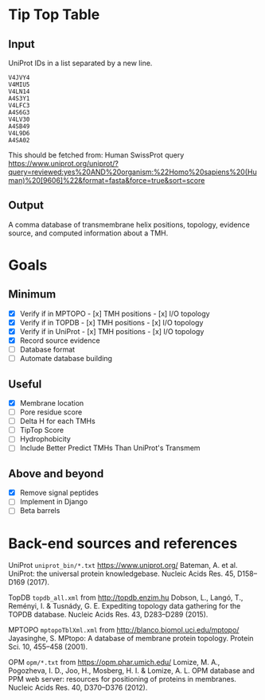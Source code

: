 # Tip Top Table

<!--
## A tool to evaluate the topological preference of a TMH based on a population of TMHs with known topology

This runs the TMH sequence through a positionally dependent matrix of residue scores and checks the total score between forwards/backwards runs of the TMH. A greater difference indicates a greater topological preference. The advantage of this method is that the individual contribution of each residue are calculated, and whilst the accuracy of the predictor may not always be the highest overall, it allows for sensitive evaluation of the topology of a TMP without the need for hidden layers in neural networks or HMMs.

Enter your input below. Note that this is not the full protein sequence, nor a fasta formatted sequence. The sequence should be the predicted, or experimentally derived TMH with ±5 flanking residues.

[![Binder](https://mybinder.org/badge.svg)](https://mybinder.org/v2/gh/JamesABaker/TMH-open-topology/blob/master/)
-->

## Input



UniProt IDs in a list separated by a new line.

```
V4JVY4
V4MIU5
V4LN14
A4S3Y1
V4LFC3
A4S6G3
V4LV30
A4SB49
V4L9D6
A4SA02
```

 This should be fetched from:
 Human SwissProt query https://www.uniprot.org/uniprot/?query=reviewed:yes%20AND%20organism:%22Homo%20sapiens%20(Human)%20[9606]%22&format=fasta&force=true&sort=score

## Output

A comma database of transmembrane helix positions, topology, evidence source, and computed information about a TMH.

# Goals

## Minimum

-   [x] Verify if in MPTOPO
      -  [x] TMH positions
      -  [x] I/O topology
-   [x] Verify if in TOPDB
      -  [x] TMH positions
      -  [x] I/O topology
-   [x] Verify if in UniProt
      -  [x] TMH positions
      -  [x] I/O topology
-   [x] Record source evidence
-   [ ] Database format
-   [ ] Automate database building

## Useful

-   [x] Membrane location
-   [ ] Pore residue score
-   [ ] Delta H for each TMHs
-   [ ] TipTop Score
-   [ ] Hydrophobicity
-   [ ] Include Better Predict TMHs Than UniProt's Transmem

## Above and beyond

-   [x] Remove signal peptides
-   [ ] Implement in Django
-   [ ] Beta barrels

<!--
TMs In Protein TOPology = TiPTop
TYpical Protein TOPology = TypTop
TypIcal Protein TOPology = TipTop
Tip Top Protein Topology Table
 -->

# Back-end sources and references

UniProt `uniprot_bin/*.txt` <https://www.uniprot.org/> Bateman, A. et al. UniProt: the universal protein knowledgebase. Nucleic Acids Res. 45, D158–D169 (2017).

 TopDB `topdb_all.xml` from <http://topdb.enzim.hu> Dobson, L., Langó, T., Reményi, I. & Tusnády, G. E. Expediting topology data gathering for the TOPDB database. Nucleic Acids Res. 43, D283–D289 (2015).

 MPTOPO `mptopoTblXml.xml` from <http://blanco.biomol.uci.edu/mptopo/> Jayasinghe, S. MPtopo: A database of membrane protein topology. Protein Sci. 10, 455–458 (2001).

 OPM `opm/*.txt` from <https://opm.phar.umich.edu/> Lomize, M. A., Pogozheva, I. D., Joo, H., Mosberg, H. I. & Lomize, A. L. OPM database and PPM web server: resources for positioning of proteins in membranes. Nucleic Acids Res. 40, D370–D376 (2012).
